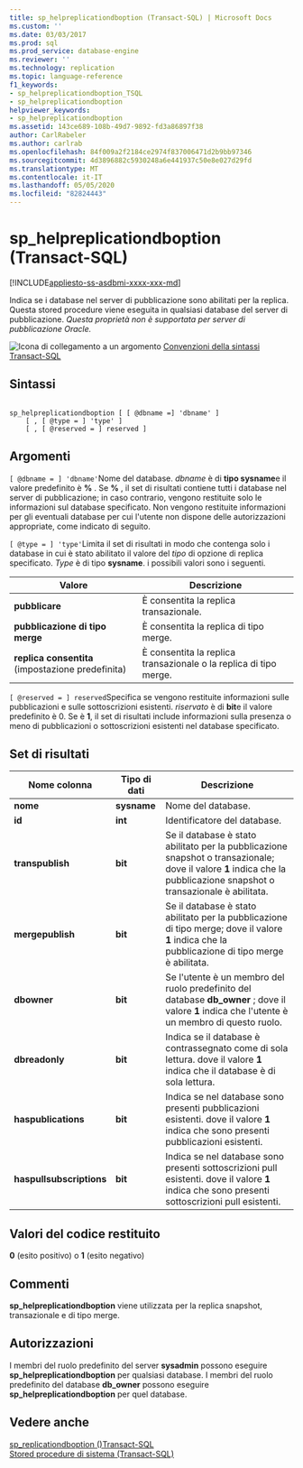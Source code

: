 ```yaml
---
title: sp_helpreplicationdboption (Transact-SQL) | Microsoft Docs
ms.custom: ''
ms.date: 03/03/2017
ms.prod: sql
ms.prod_service: database-engine
ms.reviewer: ''
ms.technology: replication
ms.topic: language-reference
f1_keywords:
- sp_helpreplicationdboption_TSQL
- sp_helpreplicationdboption
helpviewer_keywords:
- sp_helpreplicationdboption
ms.assetid: 143ce689-108b-49d7-9892-fd3a86897f38
author: CarlRabeler
ms.author: carlrab
ms.openlocfilehash: 84f009a2f2184ce2974f837006471d2b9bb97346
ms.sourcegitcommit: 4d3896882c5930248a6e441937c50e8e027d29fd
ms.translationtype: MT
ms.contentlocale: it-IT
ms.lasthandoff: 05/05/2020
ms.locfileid: "82824443"
---
```

# <a name="sp_helpreplicationdboption-transact-sql"></a>sp_helpreplicationdboption (Transact-SQL)
[!INCLUDE[appliesto-ss-asdbmi-xxxx-xxx-md](../../includes/appliesto-ss-asdbmi-xxxx-xxx-md.md)]

  Indica se i database nel server di pubblicazione sono abilitati per la replica. Questa stored procedure viene eseguita in qualsiasi database del server di pubblicazione. *Questa proprietà non è supportata per server di pubblicazione Oracle.*  
  
 ![Icona di collegamento a un argomento](../../database-engine/configure-windows/media/topic-link.gif "Icona di collegamento a un argomento") [Convenzioni della sintassi Transact-SQL](../../t-sql/language-elements/transact-sql-syntax-conventions-transact-sql.md)  
  
## <a name="syntax"></a>Sintassi  
  
```  
  
sp_helpreplicationdboption [ [ @dbname =] 'dbname' ]  
    [ , [ @type = ] 'type' ]  
    [ , [ @reserved = ] reserved ]  
```  
  
## <a name="arguments"></a>Argomenti  
`[ @dbname = ] 'dbname'`Nome del database. *dbname* è di **tipo sysname**e il valore predefinito è **%** . Se **%** , il set di risultati contiene tutti i database nel server di pubblicazione; in caso contrario, vengono restituite solo le informazioni sul database specificato. Non vengono restituite informazioni per gli eventuali database per cui l'utente non dispone delle autorizzazioni appropriate, come indicato di seguito.  
  
`[ @type = ] 'type'`Limita il set di risultati in modo che contenga solo i database in cui è stato abilitato il valore del *tipo* di opzione di replica specificato. *Type* è di tipo **sysname**. i possibili valori sono i seguenti.  
  
|Valore|Descrizione|  
|-----------|-----------------|  
|**pubblicare**|È consentita la replica transazionale.|  
|**pubblicazione di tipo merge**|È consentita la replica di tipo merge.|  
|**replica consentita** (impostazione predefinita)|È consentita la replica transazionale o la replica di tipo merge.|  
  
`[ @reserved = ] reserved`Specifica se vengono restituite informazioni sulle pubblicazioni e sulle sottoscrizioni esistenti. *riservato* è di **bit**e il valore predefinito è 0. Se è **1**, il set di risultati include informazioni sulla presenza o meno di pubblicazioni o sottoscrizioni esistenti nel database specificato.  
  
## <a name="result-sets"></a>Set di risultati  
  
|Nome colonna|Tipo di dati|Descrizione|  
|-----------------|---------------|-----------------|  
|**nome**|**sysname**|Nome del database.|  
|**id**|**int**|Identificatore del database.|  
|**transpublish**|**bit**|Se il database è stato abilitato per la pubblicazione snapshot o transazionale; dove il valore **1** indica che la pubblicazione snapshot o transazionale è abilitata.|  
|**mergepublish**|**bit**|Se il database è stato abilitato per la pubblicazione di tipo merge; dove il valore **1** indica che la pubblicazione di tipo merge è abilitata.|  
|**dbowner**|**bit**|Se l'utente è un membro del ruolo predefinito del database **db_owner** ; dove il valore **1** indica che l'utente è un membro di questo ruolo.|  
|**dbreadonly**|**bit**|Indica se il database è contrassegnato come di sola lettura. dove il valore **1** indica che il database è di sola lettura.|  
|**haspublications**|**bit**|Indica se nel database sono presenti pubblicazioni esistenti. dove il valore **1** indica che sono presenti pubblicazioni esistenti.|  
|**haspullsubscriptions**|**bit**|Indica se nel database sono presenti sottoscrizioni pull esistenti. dove il valore **1** indica che sono presenti sottoscrizioni pull esistenti.|  
  
## <a name="return-code-values"></a>Valori del codice restituito  
 **0** (esito positivo) o **1** (esito negativo)  
  
## <a name="remarks"></a>Commenti  
 **sp_helpreplicationdboption** viene utilizzata per la replica snapshot, transazionale e di tipo merge.  
  
## <a name="permissions"></a>Autorizzazioni  
 I membri del ruolo predefinito del server **sysadmin** possono eseguire **sp_helpreplicationdboption** per qualsiasi database. I membri del ruolo predefinito del database **db_owner** possono eseguire **sp_helpreplicationdboption** per quel database.  
  
## <a name="see-also"></a>Vedere anche  
 [sp_replicationdboption &#40;&#41;Transact-SQL](../../relational-databases/system-stored-procedures/sp-replicationdboption-transact-sql.md)   
 [Stored procedure di sistema &#40;Transact-SQL&#41;](../../relational-databases/system-stored-procedures/system-stored-procedures-transact-sql.md)  
  
  
